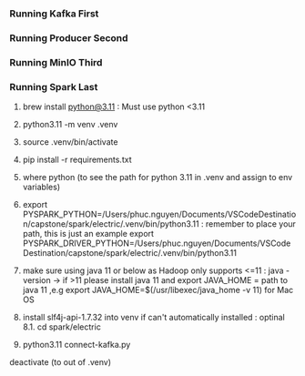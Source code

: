### Running Kafka First
### Running Producer Second
### Running MinIO Third
### Running Spark Last

1. brew install python@3.11 : Must use python <3.11

2. python3.11 -m venv .venv

3. source .venv/bin/activate

4. pip install -r requirements.txt

5. where python (to see the path for python 3.11 in .venv and assign to env variables)

6. export PYSPARK_PYTHON=/Users/phuc.nguyen/Documents/VSCodeDestination/capstone/spark/electric/.venv/bin/python3.11 : remember to place your path, this is just an example
   export PYSPARK_DRIVER_PYTHON=/Users/phuc.nguyen/Documents/VSCodeDestination/capstone/spark/electric/.venv/bin/python3.11

7. make sure using java 11 or below as Hadoop only supports <=11 : java -version -> if >11 please install java 11 and export JAVA_HOME = path to java 11 ,e.g export JAVA_HOME=$(/usr/libexec/java_home -v 11) for Mac OS

8. install slf4j-api-1.7.32 into venv if can't automatically installed : optinal
8.1. cd spark/electric
9. python3.11 connect-kafka.py

deactivate (to out of .venv)


